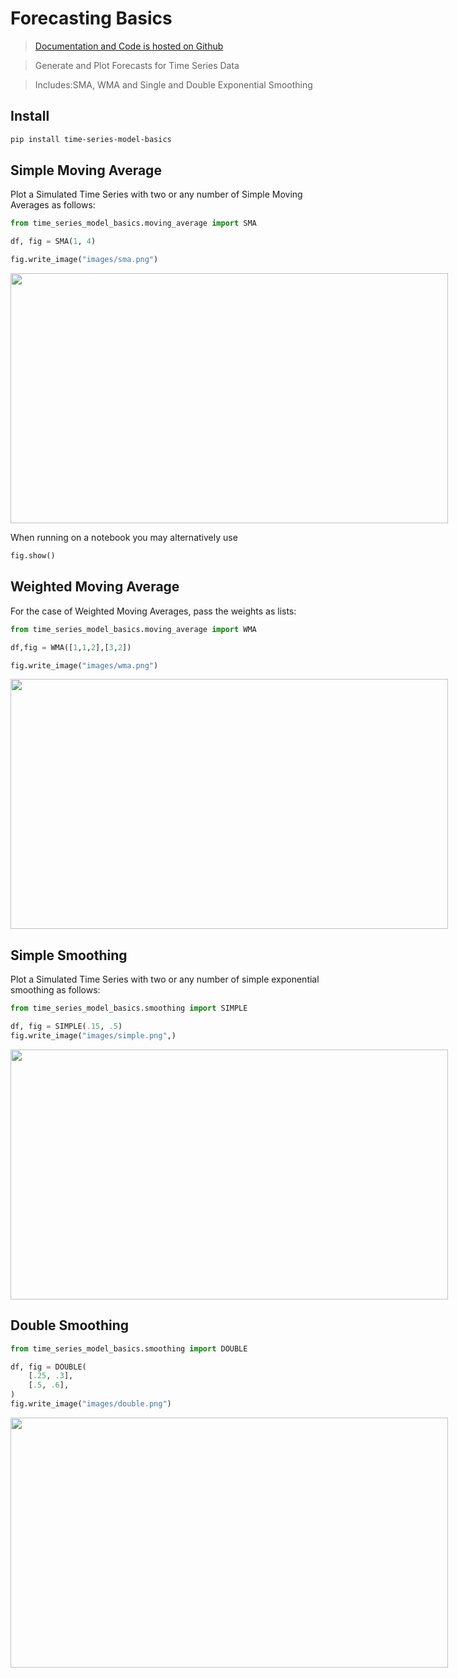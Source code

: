 # Forecasting Basics
> <a href='https://github.com/kikejimenez/time_series_model_basics'>Documentation and Code is hosted on Github</a>  


> Generate and Plot Forecasts for Time Series Data 

> Includes:SMA, WMA and Single and Double Exponential Smoothing 

## Install

```bash
pip install time-series-model-basics
```

## Simple Moving Average

Plot a Simulated Time Series with two or  any number of Simple Moving Averages as follows:

```python
from time_series_model_basics.moving_average import SMA

df, fig = SMA(1, 4)

fig.write_image("images/sma.png")
```

<img src="nbs/images/sma.png" width="700" height="400" style="max-width: 700px">

When running on a notebook you may alternatively use
```python
fig.show()
```

## Weighted Moving Average

For the case of  Weighted Moving Averages, pass the weights as lists:

```python
from time_series_model_basics.moving_average import WMA

df,fig = WMA([1,1,2],[3,2])

fig.write_image("images/wma.png")
```

<img src="nbs/images/wma.png" width="700" height="400" style="max-width: 700px">

## Simple Smoothing 

Plot a Simulated Time Series with two or  any number of simple exponential smoothing as follows:

```python
from time_series_model_basics.smoothing import SIMPLE

df, fig = SIMPLE(.15, .5)
fig.write_image("images/simple.png",)
```

<img src="nbs/images/simple.png" width="700" height="400" style="max-width: 700px">

## Double Smoothing 

```python
from time_series_model_basics.smoothing import DOUBLE

df, fig = DOUBLE(
    [.25, .3],
    [.5, .6],
)
fig.write_image("images/double.png")
```

<img src="nbs/images/double.png" width="700" height="400" style="max-width: 700px">
